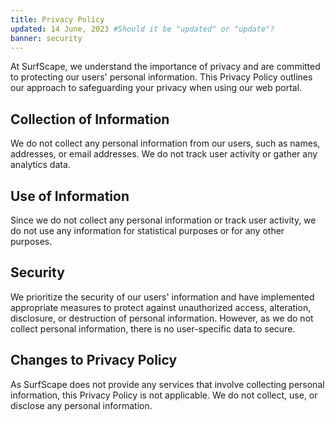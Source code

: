 ```yaml
---
title: Privacy Policy
updated: 14 June, 2023 #Should it be "updated" or "update"?
banner: security
---
```


At SurfScape, we understand the importance of privacy and are committed to protecting our users' personal information. This Privacy Policy outlines our approach to safeguarding your privacy when using our web portal.

## Collection of Information

We do not collect any personal information from our users, such as names, addresses, or email addresses. We do not track user activity or gather any analytics data.

## Use of Information

Since we do not collect any personal information or track user activity, we do not use any information for statistical purposes or for any other purposes.

## Security

We prioritize the security of our users' information and have implemented appropriate measures to protect against unauthorized access, alteration, disclosure, or destruction of personal information. However, as we do not collect personal information, there is no user-specific data to secure.

## Changes to Privacy Policy

As SurfScape does not provide any services that involve collecting personal information, this Privacy Policy is not applicable. We do not collect, use, or disclose any personal information.

